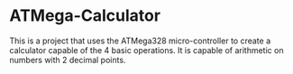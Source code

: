 # ATMega-Calculator
 This is a project that uses the ATMega328 micro-controller to create a calculator capable of the 4 basic operations. It is capable of arithmetic on numbers with 2 decimal points.
